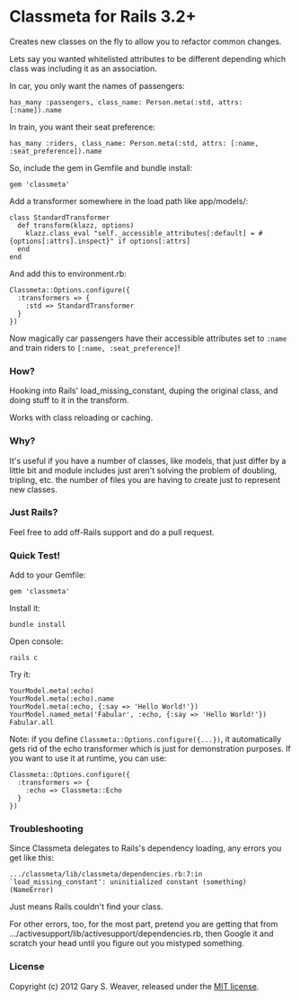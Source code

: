 Classmeta for Rails 3.2+
=====

Creates new classes on the fly to allow you to refactor common changes.

Lets say you wanted whitelisted attributes to be different depending which class was including it as an association.

In car, you only want the names of passengers:

    has_many :passengers, class_name: Person.meta(:std, attrs: [:name]).name

In train, you want their seat preference:

    has_many :riders, class_name: Person.meta(:std, attrs: [:name, :seat_preference]).name

So, include the gem in Gemfile and bundle install:

    gem 'classmeta'

Add a transformer somewhere in the load path like app/models/:

    class StandardTransformer
      def transform(klazz, options)
        klazz.class_eval "self._accessible_attributes[:default] = #{options[:attrs].inspect}" if options[:attrs]
      end
    end

And add this to environment.rb:

    Classmeta::Options.configure({
      :transformers => {
        :std => StandardTransformer
      }
    })

Now magically car passengers have their accessible attributes set to `:name` and train riders to `[:name, :seat_preference]`!

### How?

Hooking into Rails' load_missing_constant, duping the original class, and doing stuff to it in the transform.

Works with class reloading or caching.

### Why?

It's useful if you have a number of classes, like models, that just differ by a little bit and module includes just aren't solving the problem of doubling, tripling, etc. the number of files you are having to create just to represent new classes.

### Just Rails?

Feel free to add off-Rails support and do a pull request.

### Quick Test!

Add to your Gemfile:

    gem 'classmeta'

Install it:

    bundle install

Open console:

    rails c

Try it:

    YourModel.meta(:echo)
    YourModel.meta(:echo).name
    YourModel.meta(:echo, {:say => 'Hello World!'})
    YourModel.named_meta('Fabular', :echo, {:say => 'Hello World!'})
    Fabular.all

Note: if you define `Classmeta::Options.configure({...})`, it automatically gets rid of the echo transformer which is just for demonstration purposes. If you want to use it at runtime, you can use:

    Classmeta::Options.configure({
      :transformers => {
        :echo => Classmeta::Echo
      }
    })

### Troubleshooting

Since Classmeta delegates to Rails's dependency loading, any errors you get like this:

    .../classmeta/lib/classmeta/dependencies.rb:7:in `load_missing_constant': uninitialized constant (something) (NameError)

Just means Rails couldn't find your class.

For other errors, too, for the most part, pretend you are getting that from .../activesupport/lib/activesupport/dependencies.rb, then Google it and scratch your head until you figure out you mistyped something.

### License

Copyright (c) 2012 Gary S. Weaver, released under the [MIT license][lic].

[lic]: http://github.com/garysweaver/classmeta/blob/master/LICENSE
